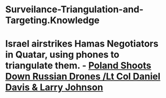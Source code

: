 # Surveilance-Triangulation-and-Targeting.Knowledge
# Israel airstrikes Hamas Negotiators in Quatar, using phones to triangulate them. - [Poland Shoots Down Russian Drones /Lt Col Daniel Davis &amp; Larry Johnson](https://youtu.be/bh9PyZSuUNw?t=1067)
